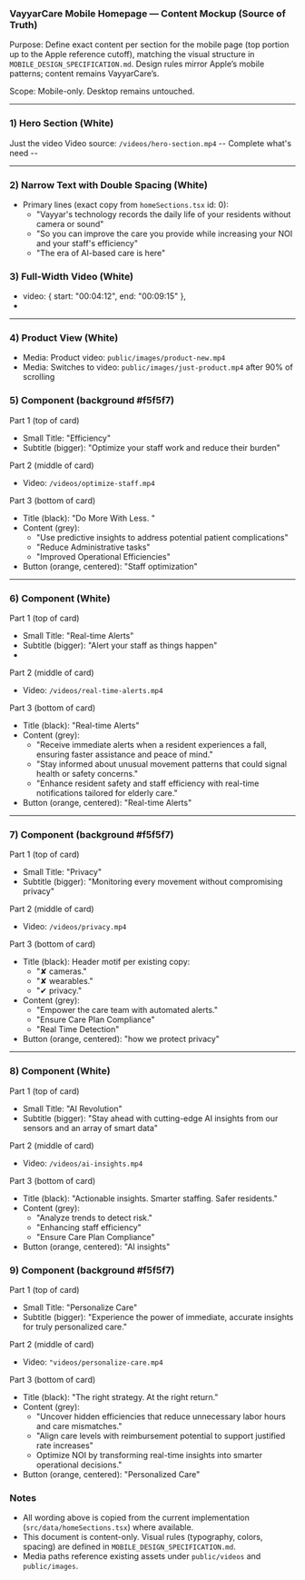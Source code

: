 ### VayyarCare Mobile Homepage — Content Mockup (Source of Truth)

Purpose: Define exact content per section for the mobile page (top portion up to the Apple reference cutoff), matching the visual structure in `MOBILE_DESIGN_SPECIFICATION.md`. Design rules mirror Apple’s mobile patterns; content remains VayyarCare’s.

Scope: Mobile-only. Desktop remains untouched.

---

### 1) Hero Section (White)
Just the video 
Video source: `/videos/hero-section.mp4`
-- Complete what's need --


---

### 2) Narrow Text with Double Spacing (White)
-   Primary lines (exact copy from `homeSections.tsx` id: 0):
    -   "Vayyar's technology records the daily life of your residents without camera or sound"
    -   "So you can improve the care you provide while increasing your NOI and your staff's efficiency"
    -   "The era of AI-based care is here"


### 3) Full‑Width Video (White)

-   video: { start: "00:04:12", end: "00:09:15" },
-   

---

### 4) Product View (White)

-   Media: Product video: `public/images/product-new.mp4` 
-   Media: Switches to video: `public/images/just-product.mp4` after 90% of scrolling 


### 5) Component (background #f5f5f7)

Part 1 (top of card)

-   Small Title: "Efficiency"
-   Subtitle (bigger): "Optimize your staff work and reduce their burden"

Part 2 (middle of card)

-    Video: `/videos/optimize-staff.mp4`

Part 3 (bottom of card)

-   Title (black): "Do More With Less.
"
-   Content (grey):
    -   "Use predictive insights to address potential patient complications"
    -   "Reduce Administrative tasks"
    -   "Improved Operational Efficiencies"
-   Button (orange, centered): "Staff optimization"

---

### 6) Component (White)

Part 1 (top of card)

-   Small Title: "Real-time Alerts"
-   Subtitle (bigger): "Alert your staff as things happen"
-   

Part 2 (middle of card) 
-   Video: `/videos/real-time-alerts.mp4`

Part 3 (bottom of card)

-   Title (black): "Real-time Alerts"
-   Content (grey):
    -   "Receive immediate alerts when a resident experiences a fall, ensuring faster assistance and peace of mind."
    -   "Stay informed about unusual movement patterns that could signal health or safety concerns."
    -   "Enhance resident safety and staff efficiency with real-time notifications tailored for elderly care."
-   Button (orange, centered): "Real-time Alerts"

---

### 7) Component (background #f5f5f7)

Part 1 (top of card)

-   Small Title: "Privacy"
-   Subtitle (bigger): "Monitoring every movement without compromising privacy"
  
Part 2 (middle of card) 
-   Video: `/videos/privacy.mp4`

Part 3 (bottom of card)

-   Title (black): Header motif per existing copy:
    -   "✘ cameras."
    -   "✘ wearables."
    -   "✔ privacy."
-   Content (grey):
    -   "Empower the care team with automated alerts."
    -   "Ensure Care Plan Compliance"
    -   "Real Time Detection"
-   Button (orange, centered): "how we protect privacy"

---

### 8) Component (White)

Part 1 (top of card)

-   Small Title: "AI Revolution"
-   Subtitle (bigger): "Stay ahead with cutting-edge AI insights from our sensors and an array of smart data"

Part 2 (middle of card) 
-   Video: `/videos/ai-insights.mp4`

Part 3 (bottom of card)

-   Title (black): "Actionable insights.
Smarter staffing.
Safer residents."
-   Content (grey):
    -   "Analyze trends to detect risk."
    -   "Enhancing staff efficiency"
    -   "Ensure Care Plan Compliance"
-   Button (orange, centered): "AI insights"



### 9) Component (background #f5f5f7)

Part 1 (top of card)

-   Small Title: "Personalize Care"
-   Subtitle (bigger): "Experience the power of immediate, accurate insights for truly personalized care."

Part 2 (middle of card) 
-   Video: `"videos/personalize-care.mp4`

Part 3 (bottom of card)

-   Title (black): "The right strategy.
At the right return."
-   Content (grey):
    -   "Uncover hidden efficiencies that reduce unnecessary labor hours and care mismatches."
    -   "Align care levels with reimbursement potential to support justified rate increases"
    -   Optimize NOI by transforming real-time insights into smarter operational decisions."
-   Button (orange, centered): "Personalized Care"




### Notes

-   All wording above is copied from the current implementation (`src/data/homeSections.tsx`) where available.
-   This document is content-only. Visual rules (typography, colors, spacing) are defined in `MOBILE_DESIGN_SPECIFICATION.md`.
-   Media paths reference existing assets under `public/videos` and `public/images`.
